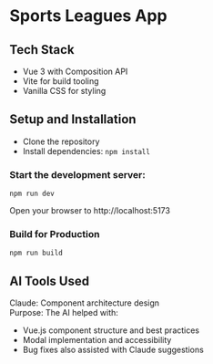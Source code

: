 # Sports Leagues App

## Tech Stack

-   Vue 3 with Composition API
-   Vite for build tooling
-   Vanilla CSS for styling

## Setup and Installation

-   Clone the repository
-   Install dependencies:
    `npm install`

### Start the development server:

`npm run dev`

Open your browser to http://localhost:5173

### Build for Production

`npm run build`

## AI Tools Used

Claude: Component architecture design\
Purpose: The AI helped with:

-   Vue.js component structure and best practices
-   Modal implementation and accessibility
-   Bug fixes also assisted with Claude suggestions
